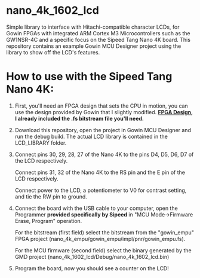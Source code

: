 # nano_4k_1602_lcd
Simple library to interface with Hitachi-compatible character LCDs, 
for Gowin FPGAs with integrated ARM Cortex M3 Microcontrollers such 
as the GW1NSR-4C and a specific focus on the Sipeed Tang Nano 4K board.
This repository contains an example Gowin MCU Designer project using the library to show off the LCD's features.
# How to use with the Sipeed Tang Nano 4K:
1. First, you'll need an FPGA design that sets the CPU in motion, you
   can use the design provided by Gowin that I slightly modified.
   **[FPGA Design](https://github.com/verilog-indeed/nano_4k_empu), I already included the .fs bitstream file you'll need.**
   
2. Download this repository, open the project in Gowin MCU Designer and run the debug build.
   The actual LCD library is contained in the LCD_LIBRARY folder.
   
3. Connect pins 30, 29, 28, 27 of the Nano 4K to the pins D4, D5, D6, D7 of the LCD respectively. 

   Connect pins 31, 32 of the Nano 4K to the RS pin and the E pin of the LCD respectively.
   
   Connect power to the LCD, a potentiometer to V0 for contrast setting, and tie the RW pin to ground.

4. Connect the board with the USB cable to your computer, open the Programmer **provided specifically by Sipeed** in "MCU Mode->Firmware Erase, Program" operation. 

   For the bitstream (first field) select the bitstream from the "gowin_empu" FPGA project     (nano_4k_empu/gowin_empu/impl/pnr/gowin_empu.fs).
   
   For the MCU firmware (second field) select the binary generated by the GMD project (nano_4k_1602_lcd/Debug/nano_4k_1602_lcd.bin)

5. Program the board, now you should see a counter on the LCD!

